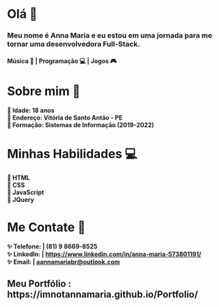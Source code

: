 # Olá 🌟
<h3>Meu nome é <b>Anna Maria<b> e eu estou em uma jornada para me tornar uma desenvolvedora Full-Stack.</h3>

<h4>Música 🎸 | Programação 💻 | Jogos 🎮</h4>

# Sobre mim 🔎
🔶 Idade:  18 anos
<br>
🔶 Endereço: Vitória de Santo Antão - PE 
<br>
🔶 Formação: Sistemas de Informação (2019-2022)
<br>

# Minhas Habilidades 💻
💫 HTML
<br>
💫 CSS
<br>
💫 JavaScript
<br>
💫 JQuery
<br>

# Me Contate 📧
✨ Telefone: | (81) 9 8669-8525
<br>
✨ LinkedIn: |  https://www.linkedin.com/in/anna-maria-573801191/
<br>
✨ Email: | aannamariabr@outlook.com
<br>

<h2> Meu Portfólio : https://imnotannamaria.github.io/Portfolio/ </h2>
